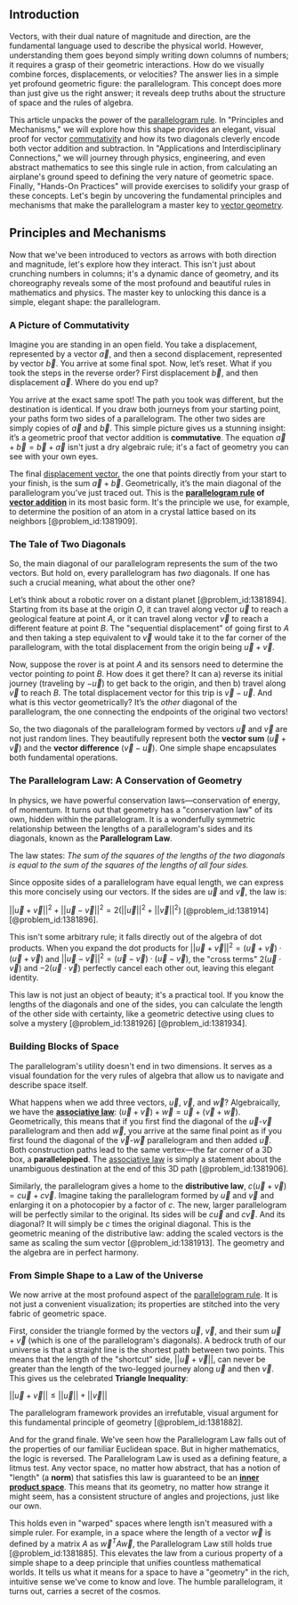 ## Introduction
Vectors, with their dual nature of magnitude and direction, are the fundamental language used to describe the physical world. However, understanding them goes beyond simply writing down columns of numbers; it requires a grasp of their geometric interactions. How do we visually combine forces, displacements, or velocities? The answer lies in a simple yet profound geometric figure: the parallelogram. This concept does more than just give us the right answer; it reveals deep truths about the structure of space and the rules of algebra.

This article unpacks the power of the [parallelogram rule](@article_id:153803). In "Principles and Mechanisms," we will explore how this shape provides an elegant, visual proof for vector [commutativity](@article_id:139746) and how its two diagonals cleverly encode both vector addition and subtraction. In "Applications and Interdisciplinary Connections," we will journey through physics, engineering, and even abstract mathematics to see this single rule in action, from calculating an airplane's ground speed to defining the very nature of geometric space. Finally, "Hands-On Practices" will provide exercises to solidify your grasp of these concepts. Let's begin by uncovering the fundamental principles and mechanisms that make the parallelogram a master key to [vector geometry](@article_id:156300).

## Principles and Mechanisms

Now that we've been introduced to vectors as arrows with both direction and magnitude, let's explore how they interact. This isn't just about crunching numbers in columns; it's a dynamic dance of geometry, and its choreography reveals some of the most profound and beautiful rules in mathematics and physics. The master key to unlocking this dance is a simple, elegant shape: the parallelogram.

### A Picture of Commutativity

Imagine you are standing in an open field. You take a displacement, represented by a vector $\vec{a}$, and then a second displacement, represented by vector $\vec{b}$. You arrive at some final spot. Now, let’s reset. What if you took the steps in the reverse order? First displacement $\vec{b}$, and then displacement $\vec{a}$. Where do you end up?

You arrive at the exact same spot! The path you took was different, but the destination is identical. If you draw both journeys from your starting point, your paths form two sides of a parallelogram. The other two sides are simply copies of $\vec{a}$ and $\vec{b}$. This simple picture gives us a stunning insight: it’s a geometric proof that vector addition is **commutative**. The equation $\vec{a} + \vec{b} = \vec{b} + \vec{a}$ isn't just a dry algebraic rule; it's a fact of geometry you can see with your own eyes.

The final [displacement vector](@article_id:262288), the one that points directly from your start to your finish, is the sum $\vec{a} + \vec{b}$. Geometrically, it’s the main diagonal of the parallelogram you’ve just traced out. This is the **[parallelogram rule](@article_id:153803) of [vector addition](@article_id:154551)** in its most basic form. It's the principle we use, for example, to determine the position of an atom in a crystal lattice based on its neighbors [@problem_id:1381909].

### The Tale of Two Diagonals

So, the main diagonal of our parallelogram represents the sum of the two vectors. But hold on, every parallelogram has *two* diagonals. If one has such a crucial meaning, what about the other one?

Let’s think about a robotic rover on a distant planet [@problem_id:1381894]. Starting from its base at the origin $O$, it can travel along vector $\vec{u}$ to reach a geological feature at point $A$, or it can travel along vector $\vec{v}$ to reach a different feature at point $B$. The "sequential displacement" of going first to $A$ and then taking a step equivalent to $\vec{v}$ would take it to the far corner of the parallelogram, with the total displacement from the origin being $\vec{u} + \vec{v}$.

Now, suppose the rover is at point $A$ and its sensors need to determine the vector pointing *to* point $B$. How does it get there? It can a) reverse its initial journey (traveling by $-\vec{u}$) to get back to the origin, and then b) travel along $\vec{v}$ to reach $B$. The total displacement vector for this trip is $\vec{v} - \vec{u}$. And what is this vector geometrically? It’s the *other* diagonal of the parallelogram, the one connecting the endpoints of the original two vectors!

So, the two diagonals of the parallelogram formed by vectors $\vec{u}$ and $\vec{v}$ are not just random lines. They beautifully represent both the **vector sum** ($\vec{u} + \vec{v}$) and the **vector difference** ($\vec{v} - \vec{u}$). One simple shape encapsulates both fundamental operations.

### The Parallelogram Law: A Conservation of Geometry

In physics, we have powerful conservation laws—conservation of energy, of momentum. It turns out that geometry has a "conservation law" of its own, hidden within the parallelogram. It is a wonderfully symmetric relationship between the lengths of a parallelogram's sides and its diagonals, known as the **Parallelogram Law**.

The law states: *The sum of the squares of the lengths of the two diagonals is equal to the sum of the squares of the lengths of all four sides.*

Since opposite sides of a parallelogram have equal length, we can express this more concisely using our vectors. If the sides are $\vec{u}$ and $\vec{v}$, the law is:

$||\vec{u} + \vec{v}||^2 + ||\vec{u} - \vec{v}||^2 = 2(||\vec{u}||^2 + ||\vec{v}||^2)$ [@problem_id:1381914] [@problem_id:1381896].

This isn't some arbitrary rule; it falls directly out of the algebra of dot products. When you expand the dot products for $||\vec{u} + \vec{v}||^2 = (\vec{u}+\vec{v})\cdot(\vec{u}+\vec{v})$ and $||\vec{u} - \vec{v}||^2 = (\vec{u}-\vec{v})\cdot(\vec{u}-\vec{v})$, the "cross terms" $2(\vec{u} \cdot \vec{v})$ and $-2(\vec{u} \cdot \vec{v})$ perfectly cancel each other out, leaving this elegant identity.

This law is not just an object of beauty; it's a practical tool. If you know the lengths of the diagonals and one of the sides, you can calculate the length of the other side with certainty, like a geometric detective using clues to solve a mystery [@problem_id:1381926] [@problem_id:1381934].

### Building Blocks of Space

The parallelogram's utility doesn't end in two dimensions. It serves as a visual foundation for the very rules of algebra that allow us to navigate and describe space itself.

What happens when we add three vectors, $\vec{u}$, $\vec{v}$, and $\vec{w}$? Algebraically, we have the **[associative law](@article_id:164975)**: $(\vec{u}+\vec{v})+\vec{w} = \vec{u}+(\vec{v}+\vec{w})$. Geometrically, this means that if you first find the diagonal of the $\vec{u}$-$\vec{v}$ parallelogram and then add $\vec{w}$, you arrive at the same final point as if you first found the diagonal of the $\vec{v}$-$\vec{w}$ parallelogram and then added $\vec{u}$. Both construction paths lead to the same vertex—the far corner of a 3D box, a **parallelepiped**. The [associative law](@article_id:164975) is simply a statement about the unambiguous destination at the end of this 3D path [@problem_id:1381906].

Similarly, the parallelogram gives a home to the **distributive law**, $c(\vec{u}+\vec{v}) = c\vec{u} + c\vec{v}$. Imagine taking the parallelogram formed by $\vec{u}$ and $\vec{v}$ and enlarging it on a photocopier by a factor of $c$. The new, larger parallelogram will be perfectly similar to the original. Its sides will be $c\vec{u}$ and $c\vec{v}$. And its diagonal? It will simply be $c$ times the original diagonal. This is the geometric meaning of the distributive law: adding the scaled vectors is the same as scaling the sum vector [@problem_id:1381913]. The geometry and the algebra are in perfect harmony.

### From Simple Shape to a Law of the Universe

We now arrive at the most profound aspect of the [parallelogram rule](@article_id:153803). It is not just a convenient visualization; its properties are stitched into the very fabric of geometric space.

First, consider the triangle formed by the vectors $\vec{u}$, $\vec{v}$, and their sum $\vec{u}+\vec{v}$ (which is one of the parallelogram's diagonals). A bedrock truth of our universe is that a straight line is the shortest path between two points. This means that the length of the "shortcut" side, $||\vec{u}+\vec{v}||$, can never be greater than the length of the two-legged journey along $\vec{u}$ and then $\vec{v}$. This gives us the celebrated **Triangle Inequality**:

$||\vec{u}+\vec{v}|| \le ||\vec{u}|| + ||\vec{v}||$

The parallelogram framework provides an irrefutable, visual argument for this fundamental principle of geometry [@problem_id:1381882].

And for the grand finale. We've seen how the Parallelogram Law falls out of the properties of our familiar Euclidean space. But in higher mathematics, the logic is reversed. The Parallelogram Law is used as a defining feature, a litmus test. Any vector space, no matter how abstract, that has a notion of "length" (a **norm**) that satisfies this law is guaranteed to be an **[inner product space](@article_id:137920)**. This means that its geometry, no matter how strange it might seem, has a consistent structure of angles and projections, just like our own.

This holds even in "warped" spaces where length isn't measured with a simple ruler. For example, in a space where the length of a vector $\vec{w}$ is defined by a matrix $A$ as $\vec{w}^T A \vec{w}$, the Parallelogram Law still holds true [@problem_id:1381885]. This elevates the law from a curious property of a simple shape to a deep principle that unifies countless mathematical worlds. It tells us what it means for a space to have a "geometry" in the rich, intuitive sense we've come to know and love. The humble parallelogram, it turns out, carries a secret of the cosmos.